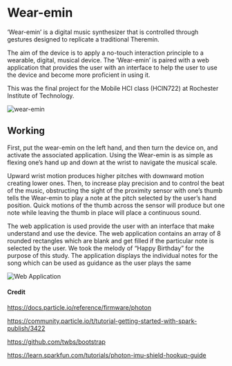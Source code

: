 # Wear-emin

‘Wear-emin’ is a digital music synthesizer that is controlled through gestures designed to replicate a traditional Theremin. 

The aim of the device is to apply a no-touch interaction principle to a wearable, digital, musical device. The ‘Wear-emin’ is paired with a web application that provides the user with an interface to help the user to use the device and become more proficient in using it.

This was the final project for the Mobile HCI class (HCIN722) at Rochester Institute of Technology.

![wear-emin](https://raw.githubusercontent.com/chandan-mahapatra/wearemin/master/wearemin.png)


## Working

First, put the wear-emin on the left hand, and then turn the device on, and activate the associated application. Using the Wear-emin is as simple as flexing one’s hand up and down at the wrist to navigate the musical scale. 

Upward wrist motion produces higher pitches with downward motion creating lower ones. Then, to increase play precision and to control the beat of the music, obstructing the sight of the proximity sensor with one’s thumb tells the Wear-emin to play a note at the pitch selected by the user’s hand position. Quick motions of the thumb across the sensor will produce but one note while leaving the thumb in place will place a continuous sound.

The web application is used provide the user with an interface that make understand and use the device. 
The web application contains an array of 8 rounded rectangles which are blank and get filled if the particular note is selected by the user. 
We took the melody of “Happy Birthday” for the purpose of this study. The application displays the individual notes for the song which can be used as guidance as the user plays the same

![Web Application](https://raw.githubusercontent.com/chandan-mahapatra/wearemin/master/web-application.png)

#### Credit

https://docs.particle.io/reference/firmware/photon

https://community.particle.io/t/tutorial-getting-started-with-spark-publish/3422

https://github.com/twbs/bootstrap

https://learn.sparkfun.com/tutorials/photon-imu-shield-hookup-guide
